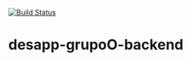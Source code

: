 [![Build Status](https://travis-ci.org/martinCastello/desapp-grupoO-backend.svg?branch=master)](https://travis-ci.org/martinCastello/desapp-grupoO-backend)

# desapp-grupoO-backend
